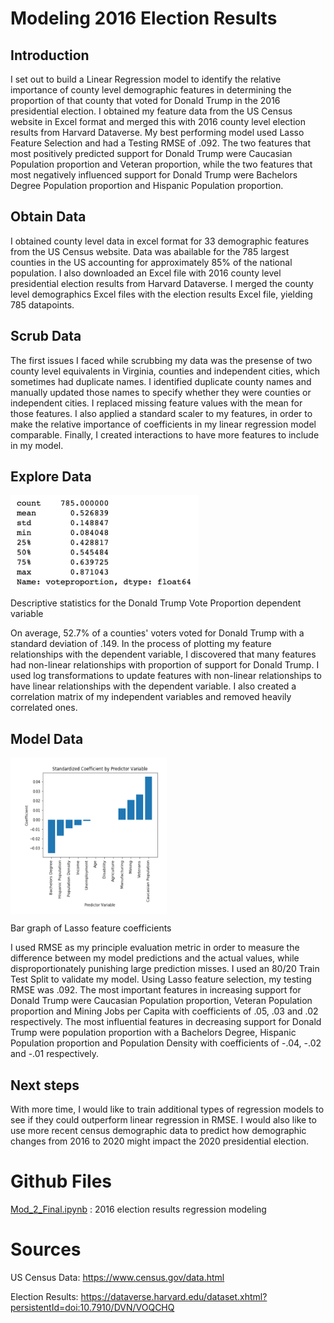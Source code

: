 # Modeling 2016 Election Results
## Introduction
I set out to build a Linear Regression model to identify the relative importance of county level demographic features in determining the proportion of that county that voted for Donald Trump in the 2016 presidential election.  I obtained my feature data from the US Census website in Excel format and merged this with 2016 county level election results from Harvard Dataverse.  My best performing model used Lasso Feature Selection and had a Testing RMSE of .092.  The two features that most positively predicted support for Donald Trump were Caucasian Population proportion and Veteran proportion, while the two features that most negatively influenced support for Donald Trump were Bachelors Degree Population proportion and Hispanic Population proportion.

## Obtain Data
I obtained county level data in excel format for 33 demographic features from the US Census website.  Data was abailable for the 785 largest counties in the US accounting for approximately 85% of the national population.  I also downloaded an Excel file with 2016 county level presidential election results from Harvard Dataverse.  I merged the county level demographics Excel files with the election results Excel file, yielding 785 datapoints.  

## Scrub Data
The first issues I faced while scrubbing my data was the presense of two county level equivalents in Virginia, counties and independent cities, which sometimes had duplicate names.  I identified duplicate county names and manually updated those names to specify whether they were counties or independent cities.  I replaced missing feature values with the mean for those features.  I also applied a standard scaler to my features, in order to make the relative importance of coefficients in my linear regression model comparable.  Finally, I created interactions to have more features to include in my model.

## Explore Data
<a href="url"><img src="Images/Vote_Proportion_Describe.png" align="center" height="150" width="300" ></a>

Descriptive statistics for the Donald Trump Vote Proportion dependent variable

On average, 52.7% of a counties' voters voted for Donald Trump with a standard deviation of .149.  In the process of plotting my feature relationships with the dependent variable, I discovered that many features had non-linear relationships with proportion of support for Donald Trump.  I used log transformations to update features with non-linear relationships to have linear relationships with the dependent variable.  I also created a correlation matrix of my independent variables and removed heavily correlated ones.

## Model Data
<a href="url"><img src="Images/Lasso_Results.png" align="center" height="250" width="250" ></a>

Bar graph of Lasso feature coefficients

I used RMSE as my principle evaluation metric in order to measure the difference between my model predictions and the actual values, while disproportionately punishing large prediction misses. I used an 80/20 Train Test Split to validate my model.  Using Lasso feature selection, my testing RMSE was .092.  The most important features in increasing support for Donald Trump were Caucasian Population proportion, Veteran Population proportion and Mining Jobs per Capita with coefficients of .05, .03 and .02 respectively.  The most influential features in decreasing support for Donald Trump were population proportion with a Bachelors Degree, Hispanic Population proportion and Population Density with coefficients of -.04, -.02 and -.01 respectively.

## Next steps
With more time, I would like to train additional types of regression models to see if they could outperform linear regression in RMSE.  I would also like to use more recent census demographic data to predict how demographic changes from 2016 to 2020 might impact the 2020 presidential election.

# Github Files
[Mod_2_Final.ipynb](https://github.com/blantj/Mod_2_Project/blob/master/Mod_2_Final.ipynb) :  2016 election results regression modeling

# Sources
US Census Data: https://www.census.gov/data.html

Election Results: https://dataverse.harvard.edu/dataset.xhtml?persistentId=doi:10.7910/DVN/VOQCHQ
